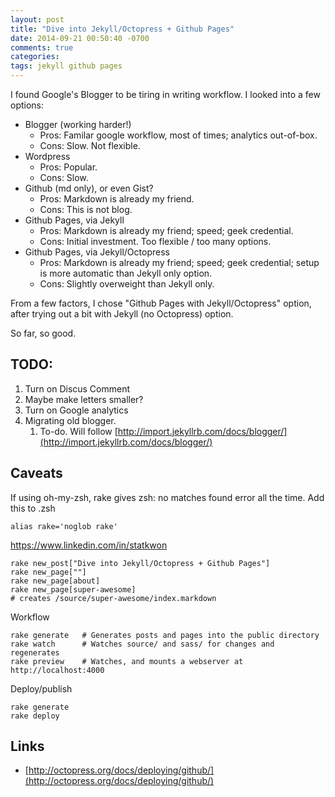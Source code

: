 ```yaml
---
layout: post
title: "Dive into Jekyll/Octopress + Github Pages"
date: 2014-09-21 00:50:40 -0700
comments: true
categories: 
tags: jekyll github pages
---
```


I found Google's Blogger to be tiring in writing workflow.
I looked into a few options:

* Blogger (working harder!)
    * Pros: Familar google workflow, most of times; analytics out-of-box.
    * Cons: Slow. Not flexible.
* Wordpress
    * Pros: Popular.
    * Cons: Slow.
* Github (md only), or even Gist?
    * Pros: Markdown is already my friend.
    * Cons: This is not blog.
* Github Pages, via Jekyll
    * Pros: Markdown is already my friend; speed; geek credential.
    * Cons: Initial investment. Too flexible / too many options.
* Github Pages, via Jekyll/Octopress
    * Pros: Markdown is already my friend; speed; geek credential; setup is more automatic than Jekyll only option.
    * Cons: Slightly overweight than Jekyll only.


From a few factors, I chose "Github Pages with Jekyll/Octopress" option,
after trying out a bit with Jekyll (no Octopress) option.

So far, so good.

## TODO:

1. Turn on Discus Comment
1. Maybe make letters smaller?    
1. Turn on Google analytics
1. Migrating old blogger.
    1. To-do. Will follow [http://import.jekyllrb.com/docs/blogger/](http://import.jekyllrb.com/docs/blogger/)

## Caveats
If using oh-my-zsh, rake gives zsh: no matches found error all the time. Add this to .zsh

    alias rake='noglob rake'

https://www.linkedin.com/in/statkwon


    rake new_post["Dive into Jekyll/Octopress + Github Pages"] 
    rake new_page[""]
    rake new_page[about]
    rake new_page[super-awesome]
    # creates /source/super-awesome/index.markdown

Workflow

    rake generate   # Generates posts and pages into the public directory
    rake watch      # Watches source/ and sass/ for changes and regenerates
    rake preview    # Watches, and mounts a webserver at http://localhost:4000

Deploy/publish

    rake generate
    rake deploy

## Links

* [http://octopress.org/docs/deploying/github/](http://octopress.org/docs/deploying/github/)
